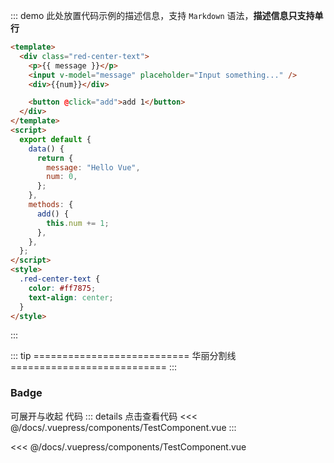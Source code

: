 ::: demo 此处放置代码示例的描述信息，支持 `Markdown` 语法，**描述信息只支持单行**

```html
<template>
  <div class="red-center-text">
    <p>{{ message }}</p>
    <input v-model="message" placeholder="Input something..." />
    <div>{{num}}</div>

    <button @click="add">add 1</button>
  </div>
</template>
<script>
  export default {
    data() {
      return {
        message: "Hello Vue",
        num: 0,
      };
    },
    methods: {
      add() {
        this.num += 1;
      },
    },
  };
</script>
<style>
  .red-center-text {
    color: #ff7875;
    text-align: center;
  }
</style>
```

:::

::: tip
=========================== 华丽分割线 ===========================
:::

### Badge <Badge text="beta" type="warning"/> <Badge text="默认主题"/>

<test-component/>

可展开与收起 代码
::: details 点击查看代码
<<< @/docs/.vuepress/components/TestComponent.vue
:::

<<< @/docs/.vuepress/components/TestComponent.vue
